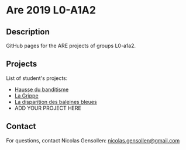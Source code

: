 # Are 2019 L0-A1A2

## Description

GitHub pages for the ARE projects of groups L0-a1a2.

## Projects

List of student's projects:

- [Hausse du banditisme](https://are2019-l0-a1a2.github.io/hausse_banditisme/)
- [La Grippe](https://are2019-l0-a1a2/ARE-la-Grippe/)
- [La disparition des baleines bleues](https://are2019-l0-a1a2/Les-baleines-bleues/)
- ADD YOUR PROJECT HERE

## Contact

For questions, contact Nicolas Gensollen: nicolas.gensollen@gmail.com
